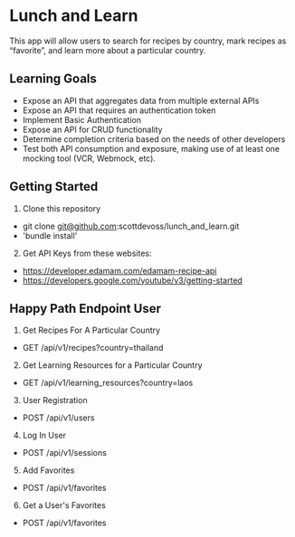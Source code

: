 # Lunch and Learn
This app will allow users to search for recipes by country, mark recipes as “favorite”, and learn more about a particular country.

## Learning Goals

- Expose an API that aggregates data from multiple external APIs
- Expose an API that requires an authentication token
- Implement Basic Authentication
- Expose an API for CRUD functionality
- Determine completion criteria based on the needs of other developers
- Test both API consumption and exposure, making use of at least one mocking tool (VCR, Webmock, etc).

## Getting Started

1. Clone this repository
 - git clone git@github.com:scottdevoss/lunch_and_learn.git
 - 'bundle install'

 2. Get API Keys from these websites:

 - https://developer.edamam.com/edamam-recipe-api
 - https://developers.google.com/youtube/v3/getting-started

 ## Happy Path Endpoint User

 1. Get Recipes For A Particular Country
  - GET /api/v1/recipes?country=thailand


 2. Get Learning Resources for a Particular Country
  - GET /api/v1/learning_resources?country=laos


 3. User Registration
  - POST /api/v1/users


 4. Log In User
  - POST /api/v1/sessions


 5. Add Favorites
  - POST /api/v1/favorites
  

 6. Get a User's Favorites
  - POST /api/v1/favorites






